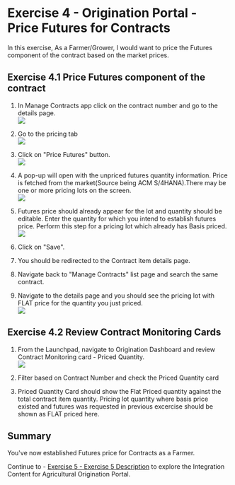 # Exercise 4 - Origination Portal - Price Futures for Contracts

In this exercise, As a Farmer/Grower, I would want to price the Futures component of the contract based on the market prices.


## Exercise 4.1 Price Futures component of the contract

1. In Manage Contracts app click on the contract number and go to the details page.
<br>![](/exercises/ex1/images/Ex_4_2_Image.png)

2. Go to the pricing tab
<br>![](/exercises/ex1/images/Ex_4_2_1_Image.png)
3. Click on "Price Futures" button.
<br>![](/exercises/ex1/images/Ex_4_2_2_Image.png)
5. A pop-up will open with the unpriced futures quantity information. Price is fetched from the market(Source being ACM S/4HANA).There may be one or more pricing lots on the screen.
<br>![](/exercises/ex1/images/Ex_4_2_3_Image.png)
7. Futures price should already appear for the lot and quantity should be editable. Enter the quantity for which you intend to establish futures price. Perform this step for a pricing lot which already has Basis priced.
<br>![](/exercises/ex1/images/Ex_4_2_4_Image.png)
9. Click on "Save".
10. You should be redirected to the Contract item details page.
11. Navigate back to "Manage Contracts" list page and search the same contract.
12. Navigate to the details page and you should see the pricing lot with FLAT price for the quantity you just priced. 
<br>![](/exercises/ex1/images/Ex_4_2_5_Image.png)


## Exercise 4.2 Review Contract Monitoring Cards

1. From the Launchpad, navigate to Origination Dashboard and review Contract Monitoring card - Priced Quantity.
<br>![](/exercises/ex1/images/Ex_4_3_Image.png)

2. Filter based on Contract Number and check the Priced Quantity card
3. Priced Quantity Card should show the Flat Priced quantity against the total contract item quantity. Pricing lot quantity where basis price existed and futures was requested in previous excercise should be shown as FLAT priced here.


## Summary

You've now established Futures price for Contracts as a Farmer.

Continue to - [Exercise 5 - Exercise 5 Description](../ex2/README.md) to explore the Integration Content for Agricultural Origination Portal.
